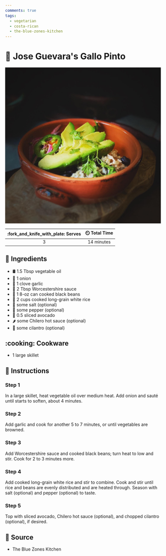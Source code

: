 ```yaml
---
comments: true
tags:
  - vegetarian
  - costa-rican
  - the-blue-zones-kitchen
---
```

# :rice: Jose Guevara's Gallo Pinto

![Jose Guevara's Gallo Pinto](../assets/images/jose-guevara's-gallo-pinto.jpg)

| :fork_and_knife_with_plate: Serves | :timer_clock: Total Time |
|:----------------------------------:|:-----------------------: |
| 3 | 14 minutes |

## :salt: Ingredients

- :oil_drum: 1.5 Tbsp vegetable oil
- :onion: 1 onion
- :garlic: 1 clove garlic
- :sake: 2 Tbsp Worcestershire sauce
- :beans: 1 8-oz can cooked black beans
- :rice: 2 cups cooked long-grain white rice
- :salt: some salt (optional)
- :salt: some pepper (optional)
- :avocado: 0.5 sliced avocado
- :hot_pepper: some Chilero hot sauce (optional)
- :herb: some cilantro (optional)

## :cooking: Cookware

- 1 large skillet

## :pencil: Instructions

### Step 1

In a large skillet, heat vegetable oil over medium heat. Add onion and sauté until starts to soften, about 4 minutes.

### Step 2

Add garlic and cook for another 5 to 7 minutes, or until vegetables are browned.

### Step 3

Add Worcestershire sauce and cooked black beans; turn heat to low and stir. Cook for 2 to 3 minutes more.

### Step 4

Add cooked long-grain white rice and stir to combine. Cook and stir until rice and beans are evenly distributed and are
heated through. Season with salt (optional) and pepper (optional) to taste.

### Step 5

Top with sliced avocado, Chilero hot sauce (optional), and chopped cilantro (optional), if desired.

## :link: Source

- The Blue Zones Kitchen
